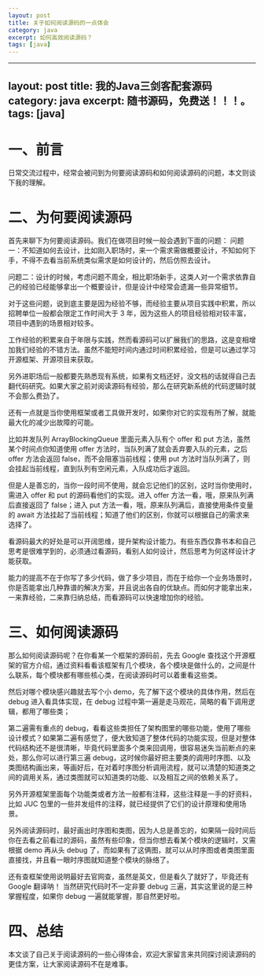 ```yaml
---
layout: post
title: 关于如何阅读源码的一点体会
category: java
excerpt: 如何高效阅读源码？
tags: [java]
--- 
```


---
layout: post
title: 我的Java三剑客配套源码
category: java
excerpt: 随书源码，免费送！！！。
tags: [java]
--- 


# 一、前言
日常交流过程中，经常会被问到为何要阅读源码和如何阅读源码的问题，本文则谈下我的理解。
#  二、为何要阅读源码
首先来聊下为何要阅读源码。我们在做项目时候一般会遇到下面的问题：
问题一：不知道如何去设计，比如刚入职场时，来一个需求需做概要设计，不知如何下手，不得不去看当前系统类似需求是如何设计的，然后仿照去设计。

问题二：设计的时候，考虑问题不周全，相比职场新手，这类人对一个需求依靠自己的经验已经能够拿出一个概要设计，但是设计中经常会遗漏一些异常细节。

对于这些问题，说到底主要是因为经验不够，而经验主要从项目实践中积累，所以招聘单位一般都会限定工作时间大于 3 年，因为这些人的项目经验相对较丰富，项目中遇到的场景相对较多。

工作经验的积累来自于年限与实践，然而看源码可以扩展我们的思路，这是变相增加我们经验的不错方法。虽然不能短时间内通过时间积累经验，但是可以通过学习开源框架、开源项目来获取。

另外进职场后一般都要先熟悉现有系统，如果有文档还好，没文档的话就得自己去翻代码研究。如果大家之前对阅读源码有经验，那么在研究新系统的代码逻辑时就不会那么费劲了。

还有一点就是当你使用框架或者工具做开发时，如果你对它的实现有所了解，就能最大化的减少出故障的可能。

比如并发队列 ArrayBlockingQueue 里面元素入队有个 offer 和 put 方法，虽然某个时间点你知道使用 offer 方法时，当队列满了就会丢弃要入队的元素，之后 offer 方法会返回 false，而不会阻塞当前线程；使用 put 方法时当队列满了，则会挂起当前线程，直到队列有空闲元素，入队成功后才返回。

但是人是善忘的，当你一段时间不使用，就会忘记他们的区别，这时当你使用时，需进入 offer 和 put 的源码看他们的实现。进入 offer 方法一看，哦，原来队列满后直接返回了 false；进入 put 方法一看，哦，原来队列满后，直接使用条件变量的 await 方法挂起了当前线程；知道了他们的区别，你就可以根据自己的需求来选择了。

看源码最大的好处是可以开阔思维，提升架构设计能力。有些东西仅靠书本和自己思考是很难学到的，必须通过看源码，看别人如何设计，然后思考为何这样设计才能获取。

能力的提高不在于你写了多少代码，做了多少项目，而在于给你一个业务场景时，你是否能拿出几种靠谱的解决方案，并且说出各自的优缺点。而如何才能拿出来，一来靠经验，二来靠归纳总结，而看源码可以快速增加你的经验。
# 三、如何阅读源码
那么如何阅读源码呢？在你看某一个框架的源码前，先去 Google 查找这个开源框架的官方介绍，通过资料看看该框架有几个模块，各个模块是做什么的，之间是什么联系，每个模块都有哪些核心类，在阅读源码时可以着重看这些类。

然后对哪个模块感兴趣就去写个小 demo，先了解下这个模块的具体作用，然后在 debug 进入看具体实现，在 debug 过程中第一遍是走马观花，简略的看下调用逻辑，都用了哪些类；

第二遍需有重点的 debug，看看这些类担任了架构图里的哪些功能，使用了哪些设计模式？如果第二遍有感觉了，便大致知道了整体代码的功能实现，但是对整体代码结构还不是很清晰，毕竟代码里面多个类来回调用，很容易迷失当前断点的来处，那么你可以进行第三遍 debug，这时候你最好把主要类的调用时序图、以及类图结构画出来，等画好后，在对着时序图分析调用流程，就可以清楚的知道类之间的调用关系，通过类图就可以知道类的功能、以及相互之间的依赖关系了。

另外开源框架里面每个功能类或者方法一般都有注释，这些注释是一手的好资料，比如 JUC 包里的一些并发组件的注释，就已经提供了它们的设计原理和使用场景。

另外阅读源码时，最好画出时序图和类图，因为人总是善忘的，如果隔一段时间后你在去看之前看过的源码，虽然有些印象，但当你想去看某个模块的逻辑时，又需根据 demo 再从头 debug 了，而如果有了这俩图，就可以从时序图或者类图里面直接找，并且看一眼时序图就知道整个模块的脉络了。

还有查框架使用说明最好去官网查，虽然是英文，但是看久了就好了，毕竟还有 Google 翻译呐！
当然研究代码时不一定非要 debug 三遍，其实这里说的是三种掌握程度，如果你 debug 一遍就能掌握，那自然更好啦。
# 四、总结
本文谈了自己关于阅读源码的一些心得体会，欢迎大家留言来共同探讨阅读源码的更佳方案，让大家阅读源码不在是难事。

